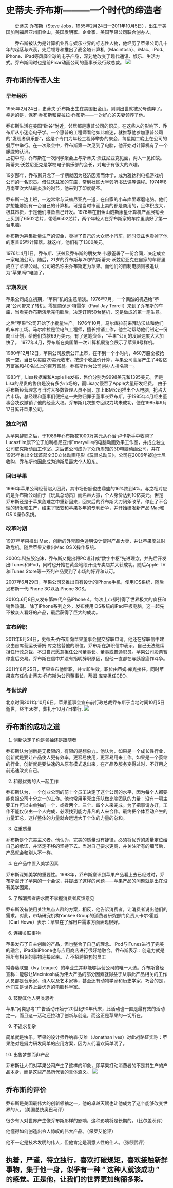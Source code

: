 # 史蒂夫·乔布斯———一个时代的缔造者
&emsp;&emsp;史蒂夫·乔布斯（Steve Jobs，1955年2月24日—2011年10月5日），出生于美国加利福尼亚州旧金山，美国发明家、企业家、美国苹果公司联合创办人。

&emsp;&emsp;乔布斯被认为是计算机业界与娱乐业界的标志性人物，他经历了苹果公司几十年的起落与兴衰，先后领导和推出了麦金塔计算机（Macintosh）、iMac、iPod、iPhone、iPad等风靡全球的电子产品，深刻地改变了现代通讯、娱乐、生活方式。乔布斯同时也是前Pixar动画公司的董事长及行政总裁。
![](images/2.jpg)

## 乔布斯的传奇人生

### 早年经历
1955年2月24日，史蒂夫·乔布斯出生在美国旧金山。刚刚出世就被父母遗弃了。幸运的是，保罗·乔布斯和克拉拉·乔布斯——一对好心的夫妻领养了他。

乔布斯生活在美国“硅谷“附近，邻居都是惠普公司的职员。在这些人的影响下，乔布斯从小迷恋电子学。一个惠普的工程师看他如此痴迷，就推荐他参加惠普公司的“发现者俱乐部“，这是个专门为年轻工程师举办的聚会，每星期二晚上在公司的餐厅中举行。在一次聚会中，乔布斯第一次见到了电脑，他开始对计算机有了一个朦胧的认识。  
上初中时，乔布斯在一次同学聚会上与斯蒂夫·沃兹尼亚克见面，两人一见如故。斯蒂夫·沃兹尼亚克是学校电子俱乐部的会长，对电子有很大的兴趣。

19岁那年，乔布斯只念了一学期就因为经济因素而休学，成为雅达利电视游戏机公司的一名职员。借住沃兹家的车库，常到社区大学旁听书法课等课程。1974年8月南亚次大陆最炎热的时节，他来到了印度朝圣。

乔布斯一边上班，一边常常与沃兹尼亚克一道，在自家的小车库里琢磨电脑。他们梦想能够拥有一台自己的计算机，可是当时市面上卖的都是商用的，且体积庞大，极其昂贵，于是他们准备自己开发。1976年在旧金山威斯康星计算机产品展销会上买到了6502芯片，带着6502芯片，两个年轻人在乔布斯家的车库里装好了第一台电脑。

乔布斯为筹集批量生产的资金，卖掉了自己的大众牌小汽车，同时沃兹也卖掉了他的惠普65型计算器。就这样，他们有了1300美元。

1976年4月1日，乔布斯、沃兹及乔布斯的朋友龙·韦恩签署了一份合同，决定成立一家电脑公司。随后，21岁的乔布斯与26岁的斯蒂夫·沃兹尼亚克在自家的车房里成立了苹果公司。公司的名称由乔布斯定为苹果。而他们的自制电脑则被追认为“苹果Ⅰ号“电脑了。  
### 早期发展
苹果公司成立初期，“苹果“机的生意清淡。1976年7月，一个偶然的机遇给“苹果“公司带来了转机。零售商保罗·特雷尔（Paul Jay Terrell）来到了乔布斯的车库，当看完乔布斯演示完电脑后，决定订购50台整机，这是做成的第一笔生意。
 
之后“苹果“公司开始了小批量生产。1976年10月，马尔库拉前来拜访沃兹和他们的车库工场。马尔库拉是位电气工程师，擅长推销工作，他主动帮助他们制定一份商业计划，给他们贷款69万美元，有了这笔资金，“苹果“公司的发展速度大大加快了。
1977年4月，乔布斯在美国第一次计算机展览会展示了苹果Ⅱ号样机。

1980年12月12日，苹果公司股票公开上市，在不到一个小时内，460万股全被抢购一空，当日以每股29美元收市。按这个收盘价计算，苹果公司高层产生了4名亿万富翁和40名以上的百万富翁。乔布斯作为公司创办人排名第一。 

1983年，Lisa数据库和Apple Iie发布，售价分别为9998美元和1395美元。但是Lisa的昂贵的售价是没有多少市场的，而Lisa又侵吞了Apple大量研发经费。
由于乔布斯经营理念与当时大多数管理人员不同，加上IBM公司推出个人电脑，抢占大片市场，总经理和董事们便把这一失败归罪于董事长乔布斯，于1985年4月经由董事会决议撤销了他的经营大权。乔布斯几次想夺回权力均未成功，便在1985年9月17日离开苹果公司。   
### 独立时期
从苹果辞职之后，于1986年乔布斯花1000万美元从乔治·卢卡斯手中收购了Lucasfilm旗下位于加利福尼亚州Emeryville的电脑动画效果工作室，并成立独立公司皮克斯动画工作室。之后该公司成为了众所周知的3D电脑动画公司，并在1995年推出全球首部全3D立体动画电影《玩具总动员》。公司在2006年被迪士尼收购，乔布斯也因此成为迪斯尼最大个人股东。 
### 回归苹果
1996年苹果公司经营陷入困局，其市场份额也由鼎盛的16%跌到4%。与之相对应的是乔布斯公司由于《玩具总动员》而名声大振，个人身价达到10亿美元。但是乔布斯还是于苹果危难之中重新回来，回来后的乔布斯大刀阔斧改革，停止了不合理的研发和生产，结束了微软和苹果多年的专利纷争，并开始研发新产品iMac和OS X操作系统。  
### 改革时期
1997年苹果推出iMac，创新的外壳颜色透明设计使得产品大卖，并让苹果度过财政危机。随后苹果又推出Mac OS X操作系统。

2000年科技股泡沫，乔布斯又提出将PC设计成“数字中枢“先进理念，并先后开发出iTunes和iPod，同时也开始在黄金地段开设专卖店并大获成功。随后Apple TV和iTunes Store等一系列产品受到了市场的好评和认可。

2007年6月29日，苹果公司又推出自有设计的iPhone手机，使用iOS系统，随后发布新一代iPhone 3G以及iPhone 3GS。

2010年6月8日又发布第四代产品iPhone 4，每次上市都引得了世界极大的疯狂和销售热潮。
除了iPhone系列之外，发布使用iOS系统的iPad平板电脑，这一起先不被众人看好的产品，最后获得了巨大的成功。

### 宣布辞职
2011年8月24日，史蒂夫·乔布斯向苹果董事会提交辞职申请。他还在辞职信中建议由首席营运长蒂姆·库克接替他的职位。乔布斯在辞职信中表示，自己无法继续担任行政总裁，不过自己愿意担任公司董事长、董事或普通职员。苹果公司股票暂停盘后交易。乔布斯在信中并没有指明辞职原因，但他一直都在与胰腺癌作斗争。

2011年8月25日，苹果宣布他辞职，并立即生效，职位由蒂姆·库克接任。同时苹果宣布任命史蒂夫·乔布斯为公司董事长，蒂姆·库克担任CEO。 
### 与世长辞
北京时间2011年10月6日，苹果董事会宣布前行政总裁乔布斯于当地时间10月5日逝世，终年56岁，葬礼于10月7日举行.
![](images/1.jpg)
## 乔布斯的成功之道

1. 创新决定了你是领袖还是跟随者

乔布斯认为创新是无极限的，有限的是想象力。他认为，如果是一个成长性行业，创新就是要让产品使人更有效率，更容易使用，更容易用来工作。如果是一个萎缩的行业，创新就是要快速的从原有模式退出来，在产品及服务变得过时，不好用之前迅速改变自己。

2. 和最优秀的人一起工作

乔布斯认为，一个创业公司的前十个员工决定了这个公司的水平，因为每个人都要能负担公司十分之一的工作。他也常用甲壳虫乐队做比喻团队的力量：没有一项主要工作可以由单独的一个，或者两个、三个、四个人来完成。为了把事请办好，工作不能仅仅由一个人完成，必须找到能力非凡的人来合作。最终把个体互动产生的力量汇总，这样整体的力量就会远远大于个体的力量的总和。　

3. 注重质量

乔布斯是个完美主义者。他认为，完美的质量没有捷径，必须将优秀的质量定位给自己的承诺，并坚定不移的坚持下去。当对自己要求更高，并关注所有的细节后，产品就会和别人不一样。 

4. 在产品中置入美学因素

乔布斯深知美学的重要性。1998年，乔布斯意识到苹果产品看上去已经过时，乔布斯召开了苹果的一个会议，并提出了这样的问题——苹果产品的问题就是出在没有美学因素。

5. 了解消费者需求而不掌握消费者反馈意见

乔布斯没有使用关注焦点人群的方案，相反，他告诉消费者，让消费者说出他们的需求。对此，市场研究机构Yankee Group的消费者研究部门负责人卡尔·霍威（Carl Howe）表示：苹果在了解用户需求方面表现很好。

6. 连接关联事物

苹果发布了自主创新的产品，但也整合了自己的理念。iPod与iTunes进行了完美的融合，iPad和iPhone也与应用商店进行很好地融合。乔布斯表示：创造力就是把所有相关的事物连接起来。
7. 不招聘俗套的员工

常春藤联盟（Ivy League）的毕业生并非能够运营公司的唯一人选。乔布斯曾经宣称：能够让Macintosh成为伟大产品的部分因素就得益于从事此产品相关的工作人员都是音乐家、诗人以及艺术家等，甚至还有动物学家和历史学家，巧合的是，他们又是世界上最优秀的电脑科学家。

8. 鼓励其他人另类思考

苹果“另类思考”广告活动开始于20世纪90年代末，此活动也一直是最有效的活动之一。而且这一活动还拉动了创新与创造，而这正是苹果的一切所在。

9. 不追求复杂

简单就是快乐。苹果的设计师乔纳森·艾维（Jonathan Ives）对此战略证实称：苹果绝对是努力研发简单的应用方案，因为人们喜欢简单明了。

10. 出售梦想而非产品

乔布斯让人们对苹果公司产生了这样的印象，即苹果打动消费者的不是其生产的产品本身，而是这些产品所代表的具体涵义。
![](images/3.jpg)
## 乔布斯的评价

乔布斯是美国最伟大的创新领袖之一，他的卓越天赋也让他成为了这个能够改变世界的人。（美国总统奥巴马评）

很少有人对世界产生像乔布斯那样的影响，这种影响将是长期的。（比尔盖茨评）

他懂得如何创造出令人惊叹的伟大产品。（保罗艾伦评）

他不一定是技术发明的伟人，但他肯定是洞悉人性的伟人。（张颐武评） 

## 执着，严谨，特立独行，喜欢打破规矩，喜欢接触新鲜事物，集于他一身，似乎有一种 “ 这种人就该成功 ” 的感觉。正是他，让我们的世界更加绚丽多彩。 ##